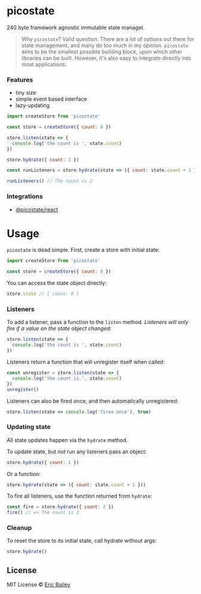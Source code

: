 # picostate
240 byte framework agnostic immutable state manager.

> Why `picostate`? Valid question. There are a lot of options out there for state
> management, and many do too much in my opinion. `picostate` aims to be the smallest
> possible building block, upon which other libraries can be built. However,
> it's also easy to integrate directly into most applications.

### Features
- tiny size
- simple event based interface
- lazy-updating

```javascript
import createStore from 'picostate'

const store = createStore({ count: 0 })

store.listen(state => {
  console.log('the count is ', state.count)
})

store.hydrate({ count: 1 })

const runListeners = store.hydrate(state => ({ count: state.count + 1 }))

runListeners() // The count is 2
```

### Integrations
- [@picostate/react](https://github.com/estrattonbailey/picostate-react)

# Usage
`picostate` is dead simple. First, create a store with initial state:
```javascript
import createStore from 'picostate'

const store = createStore({ count: 0 })
```

You can access the state object directly:
```javascript
store.state // { count: 0 }
```

### Listeners
To add a listener, pass a function to the `listen` method. *Listeners will only
fire if a value on the state object changed:*
```javascript
store.listen(state => {
  console.log('the count is ', state.count)
})
```

Listeners return a function that will unregister itself when called:
```javascript
const unregister = store.listen(state => {
  console.log('the count is ', state.count)
})
unregister()
```

Listeners can also be fired once, and then automatically unregistered:
```javascript
store.listen(state => console.log('fires once'), true)
```

### Updating state
All state updates happen via the `hydrate` method.

To update state, but _not_ run any listeners pass an object:
```javascript
store.hydrate({ count: 1 })
```
Or a function:
```javascript
store.hydrate(state => ({ count: state.count + 1 }))
```

To fire all listeners, use the function returned from `hydrate`:
```javascript
const fire = store.hydrate({ count: 2 })
fire() // => The count is 2
```

### Cleanup
To reset the store to its initial state, call hydrate without args:
```javascript
store.hydrate()
```

## License
MIT License © [Eric Bailey](https://estrattonbailey.com)
